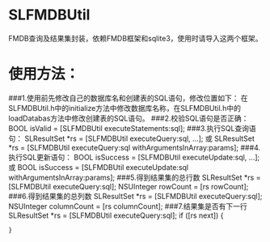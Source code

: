 SLFMDBUtil
==========
FMDB查询及结果集封装，依赖FMDB框架和sqlite3，使用时请导入这两个框架。
    
使用方法：
==========
###1.使用前先修改自己的数据库名和创建表的SQL语句，修改位置如下：
在SLFMDBUtil.h中的initialize方法中修改数据库名称，在SLFMDBUtil.h中的loadDatabas方法中修改创建表的SQL语句。
###2.校验SQL语句是否正确：
    BOOL isValid = [SLFMDBUtil executeStatements:sql];
###3.执行SQL查询语句：
    SLResultSet *rs = [SLFMDBUtil executeQuery:sql, ...];
    或
    SLResultSet *rs = [SLFMDBUtil executeQuery:sql withArgumentsInArray:params];
###4.执行SQL更新语句：
    BOOL isSuccess = [SLFMDBUtil executeUpdate:sql, ...];
    或
    BOOL isSuccess = [SLFMDBUtil executeUpdate:sql withArgumentsInArray:params];
###5.得到结果集的总行数
    SLResultSet *rs = [SLFMDBUtil executeQuery:sql];
    NSUInteger rowCount = [rs rowCount];
###6.得到结果集的总列数
    SLResultSet *rs = [SLFMDBUtil executeQuery:sql];
    NSUInteger columnCount = [rs columnCount];
###7.结果集是否有下一行
    SLResultSet *rs = [SLFMDBUtil executeQuery:sql];
    if ([rs next]) {
        
    }
